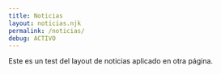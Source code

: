 ```yaml
---
title: Noticias
layout: noticias.njk
permalink: /noticias/
debug: ACTIVO
---
```


Este es un test del layout de noticias aplicado  en otra página.

